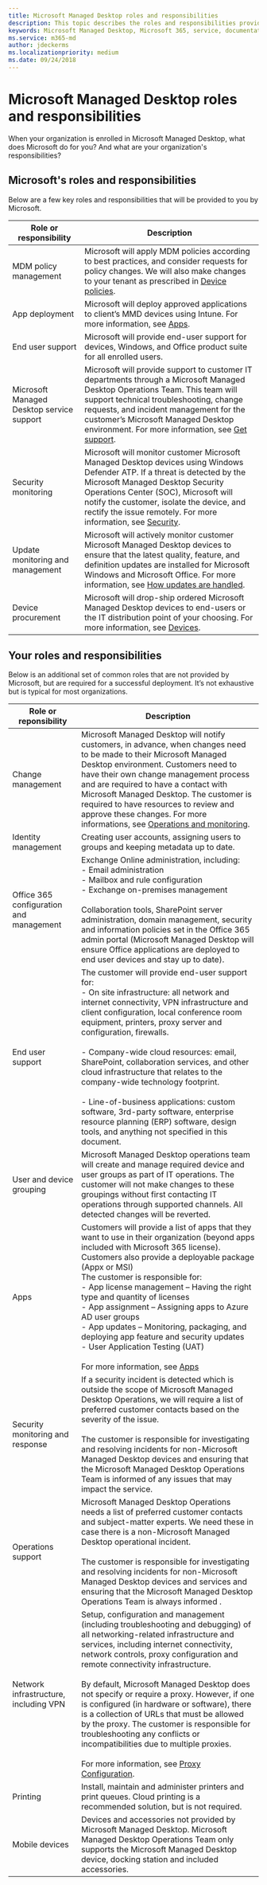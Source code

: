 ```yaml
---
title: Microsoft Managed Desktop roles and responsibilities
description: This topic describes the roles and responsibilities provided by Microsoft for Microsoft Managed Desktop. 
keywords: Microsoft Managed Desktop, Microsoft 365, service, documentation
ms.service: m365-md
author: jdeckerms
ms.localizationpriority: medium
ms.date: 09/24/2018
---
```


# Microsoft Managed Desktop roles and responsibilities


<!--This topic is the target for a "Learn more" link in the Admin Portal (aka.ms/admin-access); do not delete.-->
<!-- from Roles and responsibilities -->

When your organization is enrolled in Microsoft Managed Desktop, what does Microsoft do for you? And what are your organization's responsibilities?

## Microsoft's roles and responsibilities

Below are a few key roles and responsibilities that will be provided to you by Microsoft.

Role or responsibility | Description
--- | ---
MDM policy management | Microsoft will apply MDM policies according to best practices, and consider requests for policy changes. We will also make changes to your tenant as prescribed in [Device policies](../get-started/device-policies.md).
App deployment | Microsoft will deploy approved applications to client’s MMD devices using Intune. For more information, see [Apps](../get-started/apps.md). 
End user support | Microsoft will provide end-user support for devices, Windows, and Office product suite for all enrolled users. 
Microsoft Managed Desktop service support | Microsoft will provide support to customer IT departments through a Microsoft Managed Desktop Operations Team. This team will support technical troubleshooting, change requests, and incident management for the customer’s Microsoft Managed Desktop environment. For more information, see [Get support](../working-with-managed-desktop/support.md).
Security monitoring | Microsoft will monitor customer Microsoft Managed Desktop devices using Windows Defender ATP. If a threat is detected by the Microsoft Managed Desktop Security Operations Center (SOC), Microsoft will notify the customer, isolate the device, and rectify the issue remotely. For more information, see [Security](../get-started/security.md).
Update monitoring and management | Microsoft will actively monitor customer Microsoft Managed Desktop devices to ensure that the latest quality, feature, and definition updates are installed for Microsoft Windows and Microsoft Office. For more information, see [How updates are handled](../working-with-managed-desktop/updates.md).
Device procurement | Microsoft will drop-ship ordered Microsoft Managed Desktop devices to end-users or the IT distribution point of your choosing. For more information, see [Devices](../get-started/devices.md).

## Your roles and responsibilities

Below is an additional set of common roles that are not provided by Microsoft, but are required for a successful deployment. It’s not exhaustive but is typical for most organizations. 

Role or reponsibility | Description
--- | ---
Change management | Microsoft Managed Desktop will notify customers, in advance, when changes need to be made to their Microsoft Managed Desktop environment. Customers need to have their own change management process and are required to have a contact with Microsoft Managed Desktop. The customer is required to have resources to review and approve these changes. For more informations, see [Operations and monitoring](../working-with-managed-desktop/operations-and-monitoring.md).  
Identity management | Creating user accounts, assigning users to groups and keeping metadata up to date. 
Office 365 configuration and management | Exchange Online administration, including:<br>- Email administration<br>- Mailbox and rule configuration<br>- Exchange on-premises management<br><br>Collaboration tools, SharePoint server administration, domain management, security and information policies set in the Office 365 admin portal (Microsoft Managed Desktop will ensure Office applications are deployed to end user devices and stay up to date). 
End user support | The customer will provide end-user support for: <br>- On site infrastructure: all network and internet connectivity, VPN infrastructure and client configuration, local conference room equipment, printers, proxy server and configuration, firewalls.<br><br>- Company-wide cloud resources: email, SharePoint, collaboration services, and other cloud infrastructure that relates to the company-wide technology footprint.<br><br>- Line-of-business applications: custom software, 3rd-party software, enterprise resource planning (ERP) software, design tools, and anything not specified in this document.
User and device grouping | Microsoft Managed Desktop operations team will create and manage required device and user groups as part of IT operations. The customer will not make changes to these groupings without first contacting IT operations through supported channels. All detected changes will be reverted.
Apps | Customers will provide a list of apps that they want to use in their organization (beyond apps included with Microsoft 365 license). Customers also provide a deployable package (Appx or MSI)<br>The customer is responsible for:<br>- App license management – Having the right type and quantity of licenses<br>- App assignment – Assigning apps to Azure AD user groups<br>- App updates – Monitoring, packaging, and deploying app feature and security updates<br>- User Application Testing (UAT)<br><br>For more information, see [Apps](../get-started/apps.md)
Security monitoring and response | If a security incident is detected which is outside the scope of Microsoft Managed Desktop Operations, we will require a list of preferred customer contacts based on the severity of the issue.<br><br>The customer is responsible for investigating and resolving incidents for non-Microsoft Managed Desktop devices and ensuring that the Microsoft Managed Desktop Operations Team is informed of any issues that may impact the service.
Operations support | Microsoft Managed Desktop Operations needs a list of preferred customer contacts and subject-matter experts. We need these in case there is a non-Microsoft Managed Desktop operational incident. <br><br>The customer is responsible for investigating and resolving incidents for non-Microsoft Managed Desktop devices and services and ensuring that the Microsoft Managed Desktop Operations Team is always informed .
Network infrastructure, including VPN | Setup, configuration and management (including troubleshooting and debugging) of all networking-related infrastructure and services, including internet connectivity, network controls, proxy configuration and remote connectivity infrastructure.<br><br>By default, Microsoft Managed Desktop does not specify or require a proxy. However, if one is configured (in hardware or software), there is a collection of URLs that must be allowed by the proxy. The customer is responsible for troubleshooting any conflicts or incompatibilities due to multiple proxies.<br><br>For more information, see [Proxy Configuration](../get-ready/network.md).
Printing | Install, maintain and administer printers and print queues. Cloud printing is a recommended solution, but is not required. 
Mobile devices | Devices and accessories not provided by Microsoft Managed Desktop. Microsoft Managed Desktop Operations Team only supports the Microsoft Managed Desktop device, docking station and included accessories.




